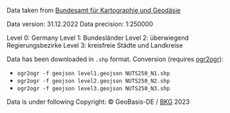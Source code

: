 Data taken from [Bundesamt für Kartographie und Geodäsie](https://gdz.bkg.bund.de/index.php/default/open-data/nuts-gebiete-1-250-000-stand-31-12-nuts250-31-12.html)

Data version: 31.12.2022
Data precision: 1:250000

Level 0: Germany
Level 1: Bundesländer
Level 2: überwiegend Regierungsbezirke
Level 3: kreisfreie Städte und Landkreise

Data has been downloaded in `.shp` format. Conversion (requires [ogr2ogr](https://gdal.org/programs/ogr2ogr.html)):
* `ogr2ogr -f geojson level1.geojson NUTS250_N1.shp`
* `ogr2ogr -f geojson level2.geojson NUTS250_N2.shp`
* `ogr2ogr -f geojson level3.geojson NUTS250_N3.shp`

Data is under following Copyright:
© GeoBasis-DE / [BKG](http://www.bkg.bund.de) 2023 
